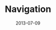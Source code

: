 ---
template: article.jade
title: Navigation
category: allgemeines
date: 2013-07-09
available: false
---